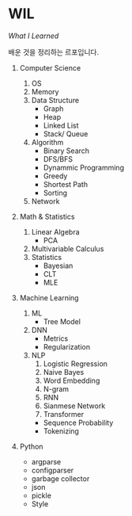 # WIL
*What I Learned*


배운 것을 정리하는 르포입니다.


1. Computer Science
    1. OS
    2. Memory
    3. Data Structure
        - Graph
        - Heap
        - Linked List
        - Stack/ Queue
    4. Algorithm
        - Binary Search
        - DFS/BFS
        - Dynammic Programming
        - Greedy
        - Shortest Path
        - Sorting
    5. Network

2. Math & Statistics
    1. Linear Algebra
        - PCA
    2. Multivariable Calculus
    3. Statistics
        - Bayesian
        - CLT
        - MLE

3. Machine Learning
    1. ML
        - Tree Model
    2. DNN
        - Metrics
        - Regularization
    3. NLP
        1. Logistic Regression
        2. Naive Bayes
        3. Word Embedding
        4. N-gram
        5. RNN
        6. Sianmese Network
        7. Transformer
        - Sequence Probability
        - Tokenizing
        
4. Python
    - argparse
    - configparser
    - garbage collector
    - json
    - pickle
    - Style
